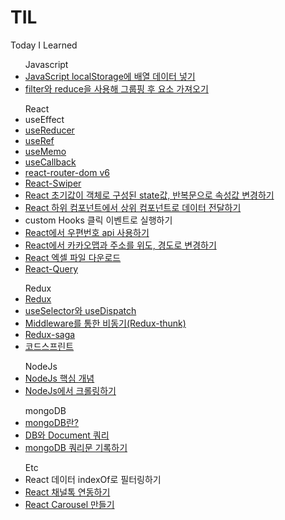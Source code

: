 # TIL
Today I Learned

<ul>Javascript
  <li><a href="https://github.com/ahnhuiwon/TIL/blob/main/Etc/array_localStorage.md">JavaScript localStorage에 배열 데이터 넣기</a></li>
  <li><a href="https://github.com/ahnhuiwon/TIL/blob/main/javascript/group.md">filter와 reduce을 사용해 그룹핑 후 요소 가져오기</a></li>
</ul>

<ul>React
  <li>useEffect</li>
  <li><a href="https://github.com/ahnhuiwon/TIL/blob/main/React/useReducer.md">useReducer</a></li>
  <li><a href="https://github.com/ahnhuiwon/TIL/blob/main/React/useRef.md">useRef</a></li>
  <li><a href="https://github.com/ahnhuiwon/TIL/blob/main/React/useMemo.md">useMemo</a></li>
  <li><a href="https://github.com/ahnhuiwon/TIL/blob/main/React/useCallback.md">useCallback</a></li>
  <li><a href="https://github.com/ahnhuiwon/TIL/blob/main/React/react-router-dom.md">react-router-dom v6</a></li>
  <li><a href="https://github.com/ahnhuiwon/TIL/blob/main/React/React-Swiper.md">React-Swiper</a></li>
  <li><a href="https://github.com/ahnhuiwon/TIL/blob/main/Etc/state_loop.md">React 초기값이 객체로 구성된 state값, 반복문으로 속성값 변경하기</a></li>
  <li><a href="https://github.com/ahnhuiwon/TIL/blob/main/React/parent_child.md">React 하위 컴포넌트에서 상위 컴포넌트로 데이터 전달하기</a></li>
  <li>custom Hooks 클릭 이벤트로 실행하기</li>
  <li><a href="https://github.com/ahnhuiwon/TIL/blob/main/React/zip_code_api.md">React에서 우편번호 api 사용하기</a></li>
  <li><a href="https://github.com/ahnhuiwon/TIL/blob/main/React/kakao.md">React에서 카카오맵과 주소를 위도, 경도로 변경하기</a></li>
  <li><a href="https://github.com/ahnhuiwon/TIL/blob/main/React/excelDown.md">React 엑셀 파일 다운로드 </a></li>
  <li><a href="https://github.com/ahnhuiwon/TIL/blob/main/React/react-query.md">React-Query</a></li>
</ul>

<ul>Redux
  <li><a href="https://github.com/ahnhuiwon/TIL/blob/main/React/redux.md">Redux</a></li>
  <li><a href="https://github.com/ahnhuiwon/TIL/blob/main/React/selector_dispatch.md">useSelector와 useDispatch</a></li>
  <li><a href="https://github.com/ahnhuiwon/TIL/blob/main/React/middleware.md">Middleware를 통한 비동기(Redux-thunk) </a></li>
  <li><a href="https://github.com/ahnhuiwon/TIL/blob/main/React/redux-sage.md">Redux-saga</a></li>
  <li><a href="https://github.com/ahnhuiwon/TIL/blob/main/React/codesplint.md">코드스프린트</a></li>
</ul>

<ul>NodeJs
  <li><a href="https://github.com/ahnhuiwon/TIL/blob/main/nodejs/node.md">NodeJs 핵심 개념</a></li>
  <li><a href="https://github.com/ahnhuiwon/TIL/blob/main/nodejs/crawling.md">NodeJs에서 크롤링하기</a></li>
</ul>

<ul>mongoDB
  <li><a href="https://github.com/ahnhuiwon/TIL/blob/main/mongoDB/mongoDB.md">mongoDB란?</a></li>
  <li><a href="https://github.com/ahnhuiwon/TIL/blob/main/mongoDB/first_query.md">DB와 Document 쿼리</a></li>
  <li><a href="https://github.com/ahnhuiwon/TIL/blob/main/mongoDB/query.md">mongoDB 쿼리문 기록하기</a></li>
</ul>

<ul>Etc
  <li>React 데이터 indexOf로 필터링하기</li>
  <li><a href="https://github.com/ahnhuiwon/TIL/blob/main/React/chaneelTok.md">React 채널톡 연동하기</a></li>
  <li><a href="https://github.com/ahnhuiwon/TIL/blob/main/Etc/carousel.md">React Carousel 만들기</a></li>
</ul>
